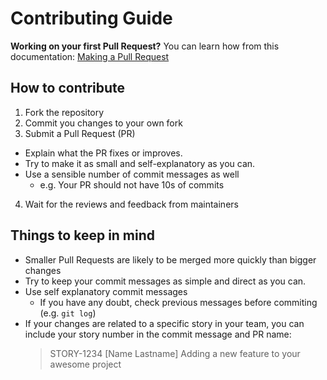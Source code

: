 # Contributing Guide

**Working on your first Pull Request?** You can learn how from this documentation: [Making a Pull Request](https://www.atlassian.com/git/tutorials/making-a-pull-request)

## How to contribute

1. Fork the repository
2. Commit you changes to your own fork
3. Submit a Pull Request (PR)

- Explain what the PR fixes or improves.
- Try to make it as small and self-explanatory as you can.
- Use a sensible number of commit messages as well
  - e.g. Your PR should not have 10s of commits

4. Wait for the reviews and feedback from maintainers

## Things to keep in mind

- Smaller Pull Requests are likely to be merged more quickly than bigger changes
- Try to keep your commit messages as simple and direct as you can.
- Use self explanatory commit messages
  - If you have any doubt, check previous messages before commiting (e.g. `git log`)
- If your changes are related to a specific story in your team, you can include your story number in the commit message and PR name:
  > STORY-1234 [Name Lastname] Adding a new feature to your awesome project
